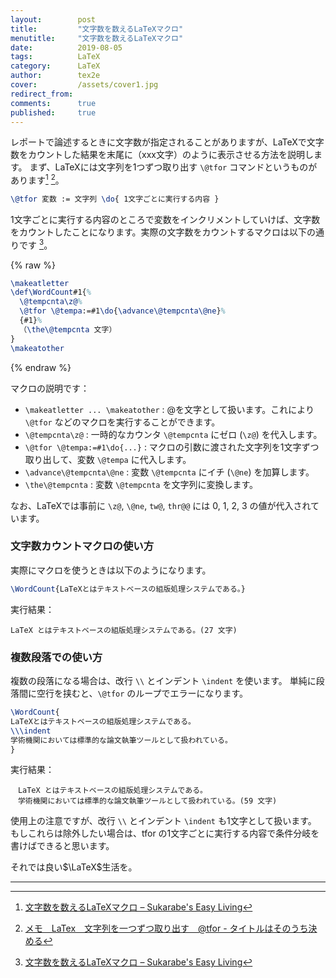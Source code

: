 ```yaml
---
layout:        post
title:         "文字数を数えるLaTeXマクロ"
menutitle:     "文字数を数えるLaTeXマクロ"
date:          2019-08-05
tags:          LaTeX
category:      LaTeX
author:        tex2e
cover:         /assets/cover1.jpg
redirect_from:
comments:      true
published:     true
---
```


レポートで論述するときに文字数が指定されることがありますが、LaTeXで文字数をカウントした結果を末尾に（xxx文字）のように表示させる方法を説明します。
まず、LaTeXには文字列を1つずつ取り出す `\@tfor` コマンドというものがあります[^njet] [^kuroworks]。

```latex
\@tfor 変数 := 文字列 \do{ 1文字ごとに実行する内容 }
```

1文字ごとに実行する内容のところで変数をインクリメントしていけば、文字数をカウントしたことになります。実際の文字数をカウントするマクロは以下の通りです [^njet]。

{% raw %}

```latex
\makeatletter
\def\WordCount#1{%
  \@tempcnta\z@%
  \@tfor \@tempa:=#1\do{\advance\@tempcnta\@ne}%
  {#1}%
  （\the\@tempcnta 文字）
}
\makeatother
```

{% endraw %}

マクロの説明です：

- `\makeatletter ... \makeatother` : @を文字として扱います。これにより `\@tfor` などのマクロを実行することができます。
- `\@tempcnta\z@` : 一時的なカウンタ `\@tempcnta` にゼロ (`\z@`) を代入します。
- `\@tfor \@tempa:=#1\do{...}` : マクロの引数に渡された文字列を1文字ずつ取り出して、変数 `\@tempa` に代入します。
- `\advance\@tempcnta\@ne` : 変数 `\@tempcnta` にイチ (`\@ne`) を加算します。
- `\the\@tempcnta` : 変数 `\@tempcnta` を文字列に変換します。

なお、LaTeXでは事前に `\z@`, `\@ne`, `tw@`, `thr@@` には 0, 1, 2, 3 の値が代入されています。

### 文字数カウントマクロの使い方

実際にマクロを使うときは以下のようになります。

```latex
\WordCount{LaTeXとはテキストベースの組版処理システムである。}
```

実行結果：

```
LaTeX とはテキストベースの組版処理システムである。(27 文字)
```

### 複数段落での使い方

複数の段落になる場合は、改行 `\\` とインデント `\indent` を使います。
単純に段落間に空行を挟むと、`\@tfor` のループでエラーになります。

```latex
\WordCount{
LaTeXとはテキストベースの組版処理システムである。
\\\indent
学術機関においては標準的な論文執筆ツールとして扱われている。
}
```

実行結果：

```
　LaTeX とはテキストベースの組版処理システムである。
　学術機関においては標準的な論文執筆ツールとして扱われている。(59 文字)
```

使用上の注意ですが、改行 `\\` とインデント `\indent` も1文字として扱います。
もしこれらは除外したい場合は、tfor の1文字ごとに実行する内容で条件分岐を書けばできると思います。

それでは良い$\LaTeX$生活を。

-----

[^kuroworks]: [メモ　LaTex　文字列を一つずつ取り出す　\@tfor - タイトルはそのうち決める](http://kuroworks.hatenadiary.jp/entry/2018/02/11/200753)
[^njet]: [文字数を数えるLaTeXマクロ &#8211; Sukarabe&#039;s Easy Living](http://njet.oops.jp/wordpress/2008/02/28/%E6%96%87%E5%AD%97%E6%95%B0%E3%82%92%E6%95%B0%E3%81%88%E3%82%8Blatex%E3%83%9E%E3%82%AF%E3%83%AD/)
